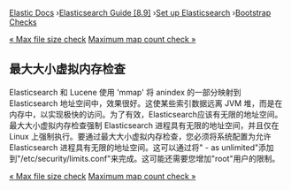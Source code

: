 

[Elastic Docs](/guide/) ›[Elasticsearch Guide [8.9]](index.md) ›[Set up
Elasticsearch](setup.md) ›[Bootstrap Checks](bootstrap-checks.md)

[« Max file size check](_max_file_size_check.md) [Maximum map count check
»](_maximum_map_count_check.md)

## 最大大小虚拟内存检查

Elasticsearch 和 Lucene 使用 'mmap' 将 anindex 的一部分映射到 Elasticsearch 地址空间中，效果很好。这使某些索引数据远离 JVM 堆，而是在内存中，以实现极快的访问。为了有效，Elasticsearch应该有无限的地址空间。最大大小虚拟内存检查强制 Elasticsearch 进程具有无限的地址空间，并且仅在 Linux 上强制执行。要通过最大大小虚拟内存检查，您必须将系统配置为允许 Elasticsearch 进程具有无限的地址空间。这可以通过将"<user> - as unlimited"添加到"/etc/security/limits.conf"来完成。这可能还需要您增加"root"用户的限制。

[« Max file size check](_max_file_size_check.md) [Maximum map count check
»](_maximum_map_count_check.md)
